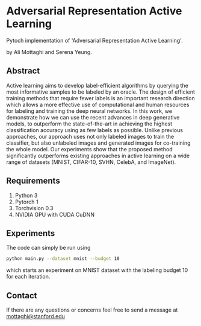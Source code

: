 # Adversarial Representation Active Learning

Pytoch implementation of 'Adversarial Representation Active Learning'.

by Ali Mottaghi and Serena Yeung.


## Abstract
Active learning aims to develop label-efficient algorithms by querying the most informative samples to be labeled by an oracle. The design of efficient training methods that require fewer labels is an important research direction  which allows a more effective use of computational and human resources for labeling and training the deep neural networks. In this work, we demonstrate how we can use the recent advances in deep generative models, to outperform the state-of-the-art in achieving the highest classification accuracy using as few labels as possible. Unlike previous approaches, our approach uses not only labeled images to train the classifier, but also unlabeled images and generated images for co-training the whole model. Our experiments show that the proposed method significantly outperforms existing approaches in active learning on a wide range of datasets (MNIST, CIFAR-10, SVHN, CelebA, and ImageNet). 


## Requirements
1. Python 3
2. Pytorch 1
3. Torchvision 0.3
4. NVIDIA GPU with CUDA CuDNN


## Experiments
The code can simply be run using
```bash
python main.py --dataset mnist --budget 10
```
which starts an experiment on MNIST dataset with the labeling budget 10 for each iteration.


## Contact
If there are any questions or concerns feel free to send a message at mottaghi@stanford.edu
